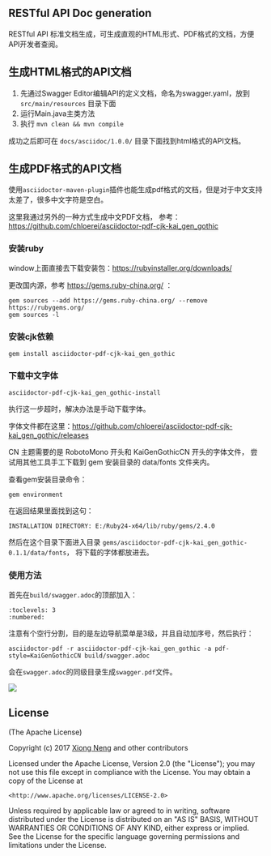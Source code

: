 ## RESTful API Doc generation

RESTful API 标准文档生成，可生成直观的HTML形式、PDF格式的文档，方便API开发者查阅。

## 生成HTML格式的API文档

1. 先通过Swagger Editor编辑API的定义文档，命名为swagger.yaml，放到 `src/main/resources` 目录下面
2. 运行Main.java主类方法
3. 执行 `mvn clean && mvn compile`

成功之后即可在 `docs/asciidoc/1.0.0/` 目录下面找到html格式的API文档。

## 生成PDF格式的API文档

使用`asciidoctor-maven-plugin`插件也能生成pdf格式的文档，但是对于中文支持太差了，很多中文字符是空白。

这里我通过另外的一种方式生成中文PDF文档，
参考：<https://github.com/chloerei/asciidoctor-pdf-cjk-kai_gen_gothic>

### 安装ruby

window上面直接去下载安装包：<https://rubyinstaller.org/downloads/>

更改国内源，参考 <https://gems.ruby-china.org/> ：
```
gem sources --add https://gems.ruby-china.org/ --remove https://rubygems.org/
gem sources -l
```

### 安装cjk依赖

```
gem install asciidoctor-pdf-cjk-kai_gen_gothic
```

### 下载中文字体

```
asciidoctor-pdf-cjk-kai_gen_gothic-install
```

执行这一步超时，解决办法是手动下载字体。

字体文件都在这里：<https://github.com/chloerei/asciidoctor-pdf-cjk-kai_gen_gothic/releases>

CN 主题需要的是 RobotoMono 开头和 KaiGenGothicCN 开头的字体文件，
尝试用其他工具手工下载到 gem 安装目录的 data/fonts 文件夹内。

查看gem安装目录命令：
```
gem environment
```

在返回结果里面找到这句：
```
INSTALLATION DIRECTORY: E:/Ruby24-x64/lib/ruby/gems/2.4.0
```

然后在这个目录下面进入目录 `gems/asciidoctor-pdf-cjk-kai_gen_gothic-0.1.1/data/fonts`，
将下载的字体都放进去。


### 使用方法

首先在`build/swagger.adoc`的顶部加入：

```
:toclevels: 3
:numbered:

```

注意有个空行分割，目的是左边导航菜单是3级，并且自动加序号，然后执行：

```
asciidoctor-pdf -r asciidoctor-pdf-cjk-kai_gen_gothic -a pdf-style=KaiGenGothicCN build/swagger.adoc
```

会在`swagger.adoc`的同级目录生成`swagger.pdf`文件。

![](https://xnstatic-1253397658.file.myqcloud.com/swagger04.png)

## License

(The Apache License)

Copyright (c) 2017 [Xiong Neng](https://www.xncoding.com/) and other contributors

Licensed under the Apache License, Version 2.0 (the "License"); you may not use this file except in compliance with the License. 
You may obtain a copy of the License at

    <http://www.apache.org/licenses/LICENSE-2.0>

Unless required by applicable law or agreed to in writing, 
software distributed under the License is distributed on an "AS IS" BASIS, 
WITHOUT WARRANTIES OR CONDITIONS OF ANY KIND, either express or implied. 
See the License for the specific language governing permissions and limitations under the License.
